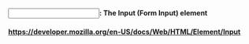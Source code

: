 #### <input>: The Input (Form Input) element
#### https://developer.mozilla.org/en-US/docs/Web/HTML/Element/Input
